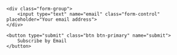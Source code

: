 <form class="form-inline form-subscribe" method="post" action="http://www.aweber.com/scripts/addlead.pl">
    <input type="hidden" name="listname" value="derekconjar">
    <input type="hidden" name="redirect" value="http://derekconjar.com/thanks/for-subscribing.html">
    <input type="hidden" name="meta_adtracking" value="custom form">
    <input type="hidden" name="meta_message" value="1"> 
    <input type="hidden" name="meta_required" value="email"> 
    <input type="hidden" name="meta_forward_vars" value="1">

    <div class="form-group">
        <input type="text" name="email" class="form-control" placeholder="Your email address">
    </div>

    <button type="submit" class="btn btn-primary" name="submit">
        Subscribe by Email
    </button>
</form>